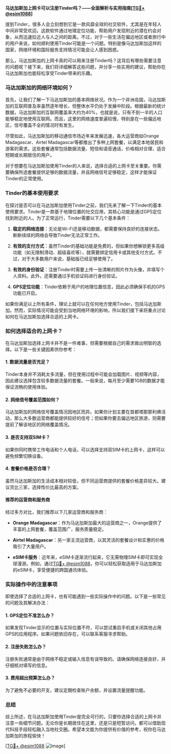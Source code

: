 **马达加斯加上网卡可以注册Tinder吗？——全面解析与实用指南[[TG💪+ @esim1088](https://t.me/s/esim1088)]**

提到Tinder，很多人会立刻想到它是一款风靡全球的社交软件，尤其是在年轻人中间非常受欢迎。这款软件通过地理定位功能，帮助用户发现附近的潜在约会对象，从而迅速拉近人与人之间的距离。不过，对于一些生活在偏远地区或者旅行中的用户来说，如何顺利使用Tinder可能是一个问题。特别是像马达加斯加这样的国家，网络环境和国际服务支持情况可能会让人感到困惑。

那么，马达加斯加的上网卡真的可以用来注册Tinder吗？这背后有哪些需要注意的问题呢？接下来，我们将详细解答这些问题，并分享一些实用的建议，帮助你在马达加斯加也能轻松享受Tinder带来的乐趣。

### 马达加斯加的网络环境如何？

首先，让我们了解一下马达加斯加的基本网络状况。作为一个非洲岛国，马达加斯加的互联网普及率虽然逐年增长，但整体水平仍处于发展中阶段。根据最新的统计数据，马达加斯加的互联网覆盖率大约为40%，也就是说，只有不到一半的人口能够稳定地使用互联网。而且，这里的网络速度普遍较慢，特别是在一些偏远地区，信号覆盖不全的情况时有发生。

尽管如此，马达加斯加的移动通信市场近年来发展迅速，各大运营商如Orange Madagascar、Airtel Madagascar等都推出了多种上网套餐，以满足本地居民和游客的需求。这些套餐通常包括数据流量、短信和语音通话，价格相对合理，适合短期或长期居住的用户。

对于想要在马达加斯加使用Tinder的人来说，选择合适的上网卡至关重要。你需要确保所选套餐提供足够的数据流量，并且网络信号足够稳定，这样才能保证Tinder的正常使用。

### Tinder的基本使用要求

在探讨是否可以在马达加斯加使用Tinder之前，我们先来了解一下Tinder的基本使用要求。Tinder是一款基于地理位置的社交应用，其核心功能是通过GPS定位找到附近的人。为了正常运行，Tinder需要以下几个基本条件：

1. **稳定的网络连接**：无论是Wi-Fi还是移动数据，都需要保持良好的连接状态。断断续续的网络会导致Tinder无法正常工作。
   
2. **有效的支付方式**：虽然Tinder的基础功能是免费的，但如果你想解锁更多高级功能（如无限制滑动、超级喜欢等），就需要绑定信用卡或其他支付方式。不过，对于大多数用户来说，基础版已经足够使用了。

3. **有效的身份验证**：注册Tinder时需要上传一张清晰的照片作为头像，并填写个人资料。此外，还需要通过手机验证码进行身份验证。

4. **GPS定位功能**：Tinder依赖于用户的地理位置信息，因此必须确保手机的GPS功能已开启。

如果你满足以上所有条件，理论上就可以在任何地方使用Tinder，包括马达加斯加。然而，实际情况可能会受到当地网络环境的影响，所以我们接下来将重点讨论如何在马达加斯加选择合适的上网卡。

### 如何选择适合的上网卡？

在马达加斯加选择上网卡并不是一件难事，但需要根据自己的需求做出明智的选择。以下是一些关键因素供你参考：

#### 1. 数据流量是否充足？

Tinder本身并不消耗太多流量，但在使用过程中可能会加载图片、视频等内容，因此建议选择包含较多数据流量的套餐。一般来说，每月至少需要1GB的数据才能保证流畅的使用体验。

#### 2. 网络信号覆盖范围如何？

马达加斯加的网络信号覆盖情况因地区而异。如果你计划主要在首都塔那那利佛活动，那么大多数运营商都能提供较好的信号；但如果你要去偏远地区旅游，则需要提前了解该地区的网络覆盖情况。

#### 3. 是否支持双SIM卡？

如果你同时携带工作电话和个人电话，可以选择支持双SIM卡的上网卡，这样可以避免频繁切换设备。

#### 4. 套餐价格是否合理？

虽然马达加斯加的生活成本相对较低，但不同运营商提供的套餐价格差异较大。建议货比三家，选择性价比最高的方案。

#### 推荐的运营商和服务商

经过多方对比，我们推荐以下几家运营商和服务商：

- **Orange Madagascar**：作为马达加斯加最大的运营商之一，Orange提供了丰富的上网套餐，覆盖范围广，服务质量稳定。
  
- **Airtel Madagascar**：另一家主流运营商，以其灵活的套餐设计和实惠的价格吸引了大量用户。

- **eSIM卡服务**：近年来，eSIM卡逐渐流行起来，它无需物理SIM卡即可实现全球漫游。例如，通过[TG💪+ @esim1088](https://t.me/s/esim1088)，你可以轻松获取适用于马达加斯加的eSIM卡，享受便捷的跨国通讯体验。

### 实际操作中的注意事项

即使选择了合适的上网卡，也有可能遇到一些实际操作中的问题。以下是一些常见的问题及其解决办法：

#### 1. GPS定位不准怎么办？

如果发现Tinder显示的位置与实际位置不符，可以尝试重启手机或关闭其他占用GPS的应用程序。如果问题依旧存在，可以联系客服寻求帮助。

#### 2. 注册失败怎么办？

注册失败通常是由于网络不稳定或输入信息有误导致的。请确保网络连接良好，并仔细核对填写的信息。

#### 3. 费用超出预算怎么办？

为了避免不必要的开支，建议定期检查账户余额，并设置流量提醒功能。

### 总结

综上所述，在马达加斯加使用Tinder是完全可行的，只要你选择合适的上网卡并注意一些细节问题。无论你是长期居住在这里，还是只是短暂访问，都可以借助现代科技手段轻松融入当地社交圈。希望本文能为你提供有价值的参考，祝你在马达加斯加的旅程愉快！

[[TG💪+ @esim1088](https://t.me/s/esim1088) ![Image](https://i.postimg.cc/4NQfJmqS/Snipaste-2025-05-13-00-14-12.png)]